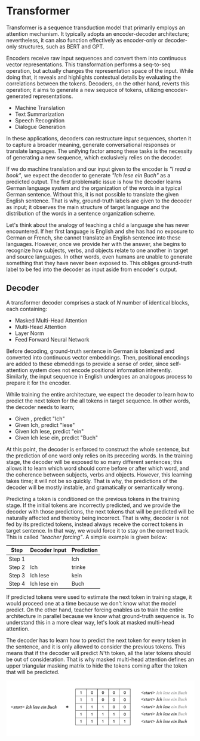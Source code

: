 
# Transformer

Transformer is a sequence transduction model that primarily employs an attention mechanism. It typically adopts an encoder-decoder architecture; nevertheless, it can also function effectively as encoder-only or decoder-only structures, such as BERT and GPT. 

Encoders receive raw input sequences and convert them into continuous vector representations. This transformation performs a seq-to-seq operation, but actually changes the representation space of the input. While doing that, it reveals and highlights contextual details by evaluating the correlations between the tokens. Decoders, on the other hand, reverts this operation; it aims to generate a new sequece of tokens, utilizing encoder-generated representations.

- Machine Translation
- Text Summarization
- Speech Recognition
- Dialogue Generation

In these applications, decoders can restructure input sequences, shorten it to capture a broader meaning, generate conversational responses or translate languages. The unifying factor among these tasks is the necessity of generating a new sequence, which exclusively relies on the decoder. 

If we do machine translation and our input given to the encoder is *"I read a book"*, we expect the decoder to generate *"Ich lese ein Buch"* as a predicted output. The first problematic issue is how the decoder learns German language system and the organization of the words in a typical German sentence. Without this, it is not possible to translate the given English sentence. That is why, ground-truth labels are given to the decoder as input; it observes the main structure of target language and the distribution of the words in a sentence organization scheme. 

Let's think about the analogy of teaching a child a language she has never encountered. If her first language is English and she has had no exposure to German or French, she cannot translate an English sentence into these languages. However, once we provide her with the answer, she begins to recognize how subjects, verbs, and objects relate to one another in target and source languages. In other words, even humans are unable to generate something that they have never been exposed to. This obliges ground-truth label to be fed into the decoder as input aside from encoder's output. 


## Decoder

A transformer decoder comprises a stack of $N$ number of identical blocks, each containing:

- Masked Multi-Head Attention
- Multi-Head Attention
- Layer Norm
- Feed Forward Neural Network


Before decoding, ground-truth sentence in German is tokenized and converted into continuous vector embeddings. Then, positional encodings are added to these ebmeddings to provide a sense of order, since self-attention system does not encode positional information inherently. Similarly, the input sequence in English undergoes an analogous process to prepare it for the encoder. 

While training the entire architecture, we expect the decoder to learn how to predict the next token for the all tokens in target sequence. In other words, the decoder needs to learn;

- Given <start>, predict "Ich"
- Given <start> Ich, predict "lese"
- Given <start> Ich lese, predict "ein"
- Given <start> Ich lese ein, predict "Buch"

At this point, the decoder is enforced to construct the whole sentence, but the prediction of one word only relies on its preceding words. In the training stage, the decoder will be exposed to so many different sentences; this allows it to learn which word should come before or after which word, and the coherence between subjects, verbs and objects. However, this learning takes time; it will not be so quickly. That is why, the predictions of the decoder will be mostly instable, and gramatically or semantically wrong. 

Predicting a token is conditioned on the previous tokens in the training stage. If the initial tokens are incorrectly predicted, and we provide the decoder with those predictions, the next tokens that will be predicted will be naturally affected and thereby being incorrect. That is why, decoder is not fed by its predicted tokens, instead always receive the correct tokens in target sentence. In that way, we would force it to stay on the correct track. This is called *"teacher forcing"*. A simple example is given below:

| Step   | Decoder Input        | Prediction |
|--------|----------------------|------------|
| Step 1 | <start>              | Ich        |
| Step 2 | <start> Ich          | trinke     |
| Step 3 | <start> Ich lese     | kein       |
| Step 4 | <start> Ich lese ein | Buch       |


If predicted tokens were used to estimate the next token in training stage, it would proceed one at a time because we don't know what the model predict. On the other hand, teacher forcing enables us to train the entire architecture in parallel because we know what ground-truth sequence is. To understand this in a more clear way, let's look at masked multi-head attention.

The decoder has to learn how to predict the next token for every token in the sentence, and it is only allowed to consider the previous tokens. This means that if the decoder will predict $N$'th token, all the later tokens should be out of consideration. That is why masked multi-head attention defines an upper triangular masking matrix to hide the tokens coming after the token that will be predicted.

<p align="center">
  <img src="https://github.com/GoktugGuvercin/Transformer/blob/main/images/masked%20attention%20matrix.png" width="700" title="Masked Multi Head Attention">
</p>